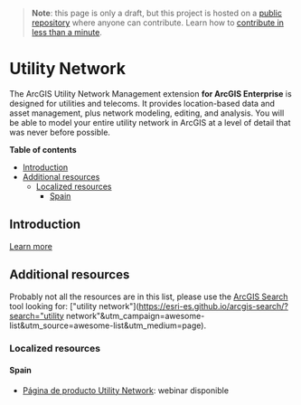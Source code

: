 > **Note**: this page is only a draft, but this project is hosted on a [public repository](https://github.com/hhkaos/awesome-arcgis) where anyone can contribute. Learn how to [contribute in less than a minute](https://github.com/hhkaos/awesome-arcgis/blob/master/CONTRIBUTING.md#contributions).

# Utility Network

The ArcGIS Utility Network Management extension **for ArcGIS Enterprise** is designed for utilities and telecoms. It provides location-based data and asset management, plus network modeling, editing, and analysis. You will be able to model your entire utility network in ArcGIS at a level of detail that was never before possible.

<!-- START doctoc generated TOC please keep comment here to allow auto update -->
<!-- DON'T EDIT THIS SECTION, INSTEAD RE-RUN doctoc TO UPDATE -->
**Table of contents**

- [Introduction](#introduction)
- [Additional resources](#additional-resources)
  - [Localized resources](#localized-resources)
    - [Spain](#spain)

<!-- END doctoc generated TOC please keep comment here to allow auto update -->

## Introduction

[Learn more](http://www.esri.es/producto/utility-network/)

## Additional resources

Probably not all the resources are in this list, please use the [ArcGIS Search](https://esri-es.github.io/arcgis-search/) tool looking for: ["utility network"](https://esri-es.github.io/arcgis-search/?search="utility network"&utm_campaign=awesome-list&utm_source=awesome-list&utm_medium=page).

### Localized resources

#### Spain

* [Página de producto Utility Network](http://www.esri.es/producto/utility-network/): webinar disponible
